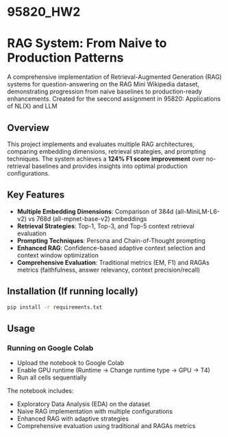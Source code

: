 # 95820_HW2

# RAG System: From Naive to Production Patterns

A comprehensive implementation of Retrieval-Augmented Generation (RAG) systems for question-answering on the RAG Mini Wikipedia dataset, demonstrating progression from naive baselines to production-ready enhancements. Created for the seecond assignment in 95820: Applications of NL(X) and LLM

## Overview

This project implements and evaluates multiple RAG architectures, comparing embedding dimensions, retrieval strategies, and prompting techniques. The system achieves a **124% F1 score improvement** over no-retrieval baselines and provides insights into optimal production configurations.

## Key Features

- **Multiple Embedding Dimensions**: Comparison of 384d (all-MiniLM-L6-v2) vs 768d (all-mpnet-base-v2) embeddings
- **Retrieval Strategies**: Top-1, Top-3, and Top-5 context retrieval evaluation
- **Prompting Techniques**: Persona and Chain-of-Thought prompting
- **Enhanced RAG**: Confidence-based adaptive context selection and context window optimization
- **Comprehensive Evaluation**: Traditional metrics (EM, F1) and RAGAs metrics (faithfulness, answer relevancy, context precision/recall)

## Installation (If running locally)
```bash
pip install -r requirements.txt
```

## Usage
### Running on Google Colab

- Upload the notebook to Google Colab
- Enable GPU runtime (Runtime → Change runtime type → GPU → T4)
- Run all cells sequentially

The notebook includes:
- Exploratory Data Analysis (EDA) on the dataset
- Naive RAG implementation with multiple configurations
- Enhanced RAG with adaptive strategies
- Comprehensive evaluation using traditional and RAGAs metrics



